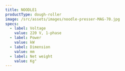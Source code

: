 ```yaml
---
title: NOODLE1
productType: dough-roller
image: /src/assets/images/noodle-presser-MAG-70.jpg
specs:
  - label: Voltage
    value: 220 V, 1-phase
  - label: Power
    value: kW
  - label: Dimension
    value: mm
  - label: Net weight
    value: Kg"
---
```

